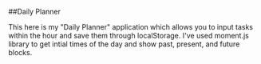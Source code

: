 ##Daily Planner

This here is my "Daily Planner" application which allows you to input tasks within the hour and save them through localStorage.
I've used moment.js library to get intial times of the day and show past, present, and future blocks.

